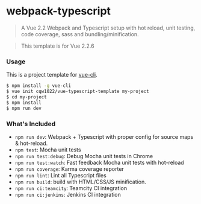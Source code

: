 # webpack-typescript

> A Vue 2.2 Webpack and Typescript setup with hot reload, unit testing, code coverage, sass and bundling/minification.

> This template is for Vue 2.2.6

### Usage

This is a project template for [vue-cli](https://github.com/vuejs/vue-cli).

``` bash
$ npm install -g vue-cli
$ vue init cqw1022/vue-typescript-template my-project
$ cd my-project
$ npm install
$ npm run dev
```

### What's Included

- `npm run dev`: Webpack + Typescript with proper config for source maps & hot-reload.
- `npm test`: Mocha unit tests
- `npm run test:debug`: Debug Mocha unit tests in Chrome
- `npm run test:watch`: Fast feedback Mocha unit tests with hot-reload
- `npm run coverage`: Karma coverage reporter
- `npm run lint`: Lint all Typescript files
- `npm run build`: build with HTML/CSS/JS minification.
- `npm run ci:teamcity`: Teamcity CI integration
- `npm run ci:jenkins`: Jenkins CI integration
